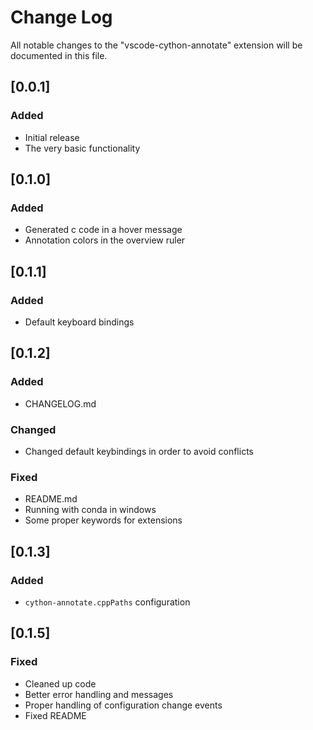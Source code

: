 # Change Log

All notable changes to the "vscode-cython-annotate" extension will be documented in this file.

## [0.0.1]

### Added

- Initial release
- The very basic functionality

## [0.1.0]

### Added

- Generated c code in a hover message
- Annotation colors in the overview ruler

## [0.1.1]

### Added

- Default keyboard bindings

## [0.1.2]

### Added

- CHANGELOG.md

### Changed

- Changed default keybindings in order to avoid conflicts

### Fixed

- README.md
- Running with conda in windows
- Some proper keywords for extensions

## [0.1.3]

### Added

- `cython-annotate.cppPaths` configuration

## [0.1.5]

### Fixed

- Cleaned up code
- Better error handling and messages
- Proper handling of configuration change events
- Fixed README
